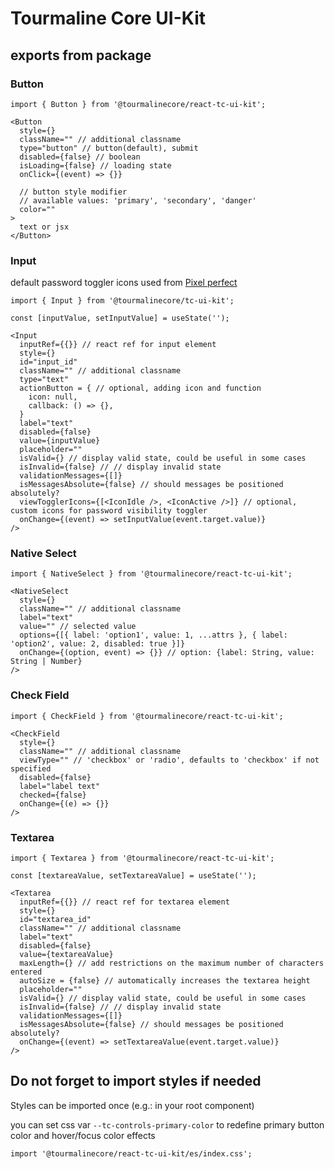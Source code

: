 # Tourmaline Core UI-Kit

## exports from package

### Button
```JSX
import { Button } from '@tourmalinecore/react-tc-ui-kit';

<Button
  style={}
  className="" // additional classname
  type="button" // button(default), submit
  disabled={false} // boolean
  isLoading={false} // loading state
  onClick={(event) => {}}

  // button style modifier
  // available values: 'primary', 'secondary', 'danger'
  color=""
>
  text or jsx
</Button>
```

### Input
default password toggler icons used from [Pixel perfect](https://www.flaticon.com/authors/pixel-perfect)

```JSX
import { Input } from '@tourmalinecore/tc-ui-kit';

const [inputValue, setInputValue] = useState('');

<Input
  inputRef={{}} // react ref for input element
  style={}
  id="input_id"
  className="" // additional classname
  type="text"
  actionButton = { // optional, adding icon and function
    icon: null,
    callback: () => {},
  }
  label="text"
  disabled={false}
  value={inputValue}
  placeholder=""
  isValid={} // display valid state, could be useful in some cases
  isInvalid={false} // // display invalid state
  validationMessages={[]}
  isMessagesAbsolute={false} // should messages be positioned absolutely?
  viewTogglerIcons={[<IconIdle />, <IconActive />]} // optional, custom icons for password visibility toggler
  onChange={(event) => setInputValue(event.target.value)}
/>
```

### Native Select
```JSX
import { NativeSelect } from '@tourmalinecore/react-tc-ui-kit';

<NativeSelect
  style={}
  className="" // additional classname
  label="text"
  value="" // selected value
  options={[{ label: 'option1', value: 1, ...attrs }, { label: 'option2', value: 2, disabled: true }]}
  onChange={(option, event) => {}} // option: {label: String, value: String | Number}
/>
```

### Check Field
```JSX
import { CheckField } from '@tourmalinecore/react-tc-ui-kit';

<CheckField
  style={}
  className="" // additional classname
  viewType="" // 'checkbox' or 'radio', defaults to 'checkbox' if not specified
  disabled={false}
  label="label text"
  checked={false}
  onChange={(e) => {}}
/>
```

### Textarea
```JSX
import { Textarea } from '@tourmalinecore/react-tc-ui-kit';

const [textareaValue, setTextareaValue] = useState('');

<Textarea
  inputRef={{}} // react ref for textarea element
  style={}
  id="textarea_id"
  className="" // additional classname
  label="text"
  disabled={false}
  value={textareaValue}
  maxLength={} // add restrictions on the maximum number of characters entered
  autoSize = {false} // automatically increases the textarea height
  placeholder=""
  isValid={} // display valid state, could be useful in some cases
  isInvalid={false} // // display invalid state
  validationMessages={[]}
  isMessagesAbsolute={false} // should messages be positioned absolutely?
  onChange={(event) => setTextareaValue(event.target.value)}
/>
```

## Do not forget to import styles if needed
Styles can be imported once (e.g.: in your root component)

you can set css var `--tc-controls-primary-color` to redefine primary button color and hover/focus color effects

```JSX
import '@tourmalinecore/react-tc-ui-kit/es/index.css';
```